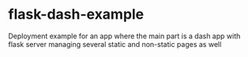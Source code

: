 # flask-dash-example
Deployment example for an app where the main part is a dash app with flask server managing several static and non-static pages as well
